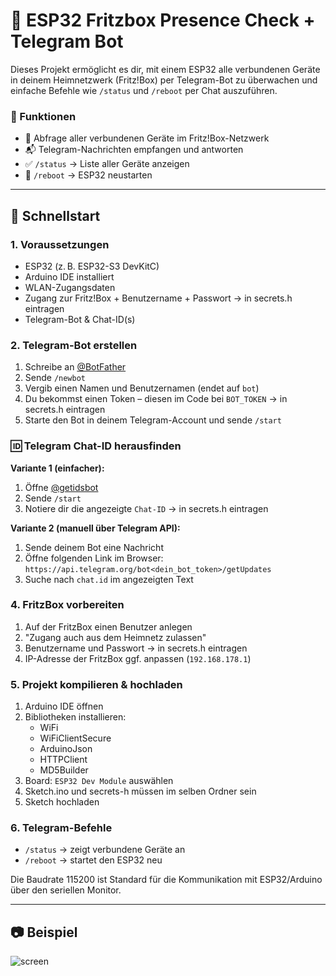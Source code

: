 # 📶 ESP32 Fritzbox Presence Check + Telegram Bot

Dieses Projekt ermöglicht es dir, mit einem ESP32 alle verbundenen Geräte in deinem Heimnetzwerk (Fritz!Box) per Telegram-Bot zu überwachen und einfache Befehle wie `/status` und `/reboot` per Chat auszuführen.

### 🔧 Funktionen
- 📡 Abfrage aller verbundenen Geräte im Fritz!Box-Netzwerk
- 📬 Telegram-Nachrichten empfangen und antworten
- ✅ `/status` → Liste aller Geräte anzeigen
- 🔁 `/reboot` → ESP32 neustarten

---

## 🚀 Schnellstart

### 1. Voraussetzungen
- ESP32 (z. B. ESP32-S3 DevKitC)
- Arduino IDE installiert
- WLAN-Zugangsdaten
- Zugang zur Fritz!Box + Benutzername + Passwort → in secrets.h eintragen
- Telegram-Bot & Chat-ID(s)

### 2. Telegram-Bot erstellen
1. Schreibe an [@BotFather](https://t.me/botfather)
2. Sende `/newbot`
3. Vergib einen Namen und Benutzernamen (endet auf `bot`)
4. Du bekommst einen Token – diesen im Code bei `BOT_TOKEN` → in secrets.h eintragen
5. Starte den Bot in deinem Telegram-Account und sende `/start`

### 🆔 Telegram Chat-ID herausfinden

**Variante 1 (einfacher):**
1. Öffne [@getidsbot](https://t.me/getidsbot)
2. Sende `/start`
3. Notiere dir die angezeigte `Chat-ID` → in secrets.h eintragen 

**Variante 2 (manuell über Telegram API):**
1. Sende deinem Bot eine Nachricht
2. Öffne folgenden Link im Browser:  
   `https://api.telegram.org/bot<dein_bot_token>/getUpdates`
3. Suche nach `chat.id` im angezeigten Text

### 4. FritzBox vorbereiten
1. Auf der FritzBox einen Benutzer anlegen
2. "Zugang auch aus dem Heimnetz zulassen"
3. Benutzername und Passwort → in secrets.h eintragen
4. IP-Adresse der FritzBox ggf. anpassen (`192.168.178.1`)

### 5. Projekt kompilieren & hochladen
1. Arduino IDE öffnen
2. Bibliotheken installieren:
   - WiFi
   - WiFiClientSecure
   - ArduinoJson
   - HTTPClient
   - MD5Builder
3. Board: `ESP32 Dev Module` auswählen
4. Sketch.ino und secrets-h müssen im selben Ordner sein
5. Sketch hochladen

### 6. Telegram-Befehle
- `/status` → zeigt verbundene Geräte an
- `/reboot` → startet den ESP32 neu

Die Baudrate 115200 ist Standard für die Kommunikation mit ESP32/Arduino über den seriellen Monitor.

---

## 📷 Beispiel
![screen](https://github.com/user-attachments/assets/c43e9c81-54ea-4d66-954d-6caaac7352ae)


